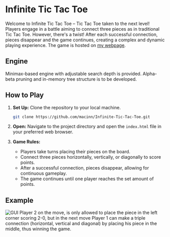 # Infinite Tic Tac Toe

Welcome to Infinite Tic Tac Toe – Tic Tac Toe taken to the next level! 
Players engage in a battle aiming to connect three pieces as in traditional Tic Tac Toe. However, there's a twist! 
After each successful connection, pieces disappear and the game continues, creating a complex and dynamic playing experience.
The game is hosted on [my webpage](https://skrzypczakm.sprytnykartel.pl/infinite-tic-tac-toe).

## Engine
Minimax-based engine with adjustable search depth is provided. Alpha-beta pruning and in-memory tree structure is to be developed.

## How to Play

1. **Set Up:** Clone the repository to your local machine.
    ```bash
    git clone https://github.com/macinn/Infinite-Tic-Tac-Toe.git
    ```

2. **Open:** Navigate to the project directory and open the `index.html` file in your preferred web browser.

3. **Game Rules:**
   - Players take turns placing their pieces on the board.
   - Connect three pieces horizontally, vertically, or diagonally to score points.
   - After a successful connection, pieces disappear, allowing for continuous gameplay.
   - The game continues until one player reaches the set amount of points.

## Example
![GUI](https://github.com/macinn/Infinite-Tic-Tac-Toe/assets/118574079/8d87d943-ec11-41e1-b7e8-5855ea7adb70)
Player 2 on the move, is only allowed to place the piece in the left corner scoring 2-0, but in the next move Player 1 can make a triple connection (horizontal, vertical and diagonal) by placing his piece in the middle, thus winning the game.

